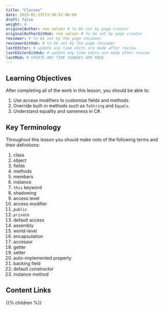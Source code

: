 ```yaml
---
title: "Classes"
date: 2023-01-23T13:36:52-06:00
draft: false
weight: 4
originalAuthor: <no value> # to be set by page creator
originalAuthorGitHub: <no value> # to be set by page creator
reviewer: # to be set by the page reviewer
reviewerGitHub: # to be set by the page reviewer
lastEditor: # update any time edits are made after review
lastEditorGitHub: # update any time edits are made after review
lastMod: # UPDATE ANY TIME CHANGES ARE MADE
---
```


## Learning Objectives

After completing all of the work in this lesson, you should be able to:

1. Use access modifiers to customize fields and methods.
1. Override built-in methods such as `ToString` and `Equals`.
1. Understand equality and sameness in C#.

## Key Terminology

Throughout this lesson you should make note of the following terms and their definitions:

1. class
1. object
1. fields
1. methods
1. members
1. instance
1. `this` keyword
1. shadowing
1. access level
1. access modifier
1. `public`
1. `private`
1. default access
1. assembly
1. world-level
1. encapsulation
1. accessor
1. getter
1. setter
1. auto-implemented property
1. backing field
1. default constructor
1. instance method

## Content Links

{{% children %}}
